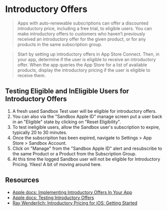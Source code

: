 # Introductory Offers 

> Apps with auto-renewable subscriptions can offer a discounted introductory price, including a free trial, to eligible users. You can make introductory offers to customers who haven’t previously received an introductory offer for the given product, or for any products in the same subscription group.

> Start by setting up introductory offers in App Store Connect. Then, in your app, determine if the user is eligible to receive an introductory offer. When the app queries the App Store for a list of available products, display the introductory pricing if the user is eligible to receive them.

## Testing Eligible and InEligible Users for Introductory Offers

1. A fresh used Sandbox Test user will be eligible for introductory offers.
2. You can also via the "Sandbox Apple ID" manage screen put a user back in an "Eligible" state by clicking on "Reset Eligibility".
3. To test ineligible users, allow the Sandbox user's subscription to expire, typically 20 to 30 minutes. 
4. Once the subscripiton has been expired, navigate to Settings > App Store > Sandbox Account. 
5. Click on "Manage" from the "Sandbox Apple ID" alert and resubscribe to the same Product or a Product from the Subscription Group.
6. At this time the logged Sandbox user will not be eligible for Introductory Pricing. Yikes! A bit of moving around here. 

## Resources 

* [Apple docs: Implementing Introductory Offers In Your App](https://developer.apple.com/documentation/storekit/original_api_for_in-app_purchase/subscriptions_and_offers/implementing_introductory_offers_in_your_app)
* [Apple docs: Testing Introductory Offers](https://developer.apple.com/documentation/storekit/original_api_for_in-app_purchase/subscriptions_and_offers/testing_introductory_offers)
* [Ray Wenderlich: Introductory Pricing for iOS: Getting Started](https://www.raywenderlich.com/9307-introductory-pricing-for-ios-getting-started)
